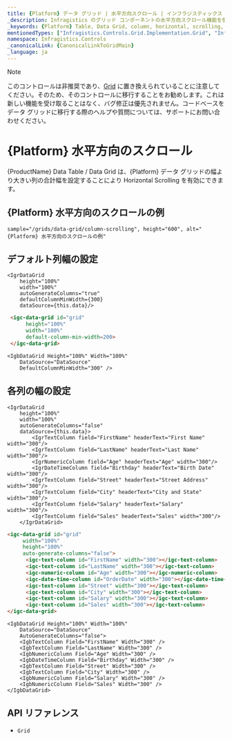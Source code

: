 ```yaml
---
title: {Platform} データ グリッド | 水平方向スクロール | インフラジスティックス
_description: Infragistics のグリッド コンポーネントの水平方向スクロール機能を使用して、列をシームレスにスクロールします。{ProductName} テーブルのサンプルを是非お試しください!
_keywords: {Platform} Table, Data Grid, column, horizontal, scrolling, {ProductName}, Infragistics, {Platform} テーブル, データ グリッド, 列, 水平, スクロール, インフラジスティックス
mentionedTypes: ["Infragistics.Controls.Grid.Implementation.Grid", "Infragistics.Controls.Grid.Implementation.Column"]
namespace: Infragistics.Controls
_canonicalLink: {CanonicalLinkToGridMain}
_language: ja
---
```


<!-- Blazor, WebComponents -->

> [!Note]
このコントロールは非推奨であり、[Grid](../data-grid.md) に置き換えられていることに注意してください。そのため、そのコントロールに移行することをお勧めします。これは新しい機能を受け取ることはなく、バグ修正は優先されません。コードベースをデータ グリッドに移行する際のヘルプや質問については、サポートにお問い合わせください。

<!-- end: Blazor, WebComponents -->

# {Platform} 水平方向のスクロール

{ProductName} Data Table / Data Grid は、{Platform} データ グリッドの幅より大きい列の合計幅を設定することにより Horizontal Scrolling を有効にできます。

## {Platform} 水平方向のスクロールの例


`sample="/grids/data-grid/column-scrolling", height="600", alt="{Platform} 水平方向のスクロールの例"`



<div class="divider--half"></div>

## デフォルト列幅の設定

```tsx
<IgrDataGrid
    height="100%"
    width="100%"
    autoGenerateColumns="true"
    defaultColumnMinWidth={300}
    dataSource={this.data}/>
```
```html
 <igc-data-grid id="grid"
      height="100%"
      width="100%"
      default-column-min-width=200>
 </igc-data-grid>
```

```razor
<IgbDataGrid Height="100%" Width="100%"
    DataSource="DataSource"
    DefaultColumnMinWidth="300" />
```

## 各列の幅の設定

```tsx
<IgrDataGrid
    height="100%"
    width="100%"
    autoGenerateColumns="false"
    dataSource={this.data}>
        <IgrTextColumn field="FirstName" headerText="First Name" width="300"/>
        <IgrTextColumn field="LastName" headerText="Last Name" width="300"/>
        <IgrNumericColumn field="Age" headerText="Age" width="300"/>
        <IgrDateTimeColumn field="Birthday" headerText="Birth Date" width="300"/>
        <IgrTextColumn field="Street" headerText="Street Address" width="300"/>
        <IgrTextColumn field="City" headerText="City and State" width="300"/>
        <IgrTextColumn field="Salary" headerText="Salary" width="300"/>
        <IgrTextColumn field="Sales" headerText="Sales" width="300"/>
    </IgrDataGrid>
```

```html
<igc-data-grid id="grid"
     width="100%"
     height="100%"
     auto-generate-columns="false">
      <igc-text-column id="FirstName" width="300"></igc-text-column>
      <igc-text-column id="LastName" width="300"></igc-text-column>
      <igc-numeric-column id="Age" width="300"></igc-numeric-column>
      <igc-date-time-column id="OrderDate" width="300"></igc-date-time-column>
      <igc-text-column id="Street" width="300"></igc-text-column>
      <igc-text-column id="City" width="300"></igc-text-column>
      <igc-text-column id="Salary" width="300"></igc-text-column>
      <igc-text-column id="Sales" width="300"></igc-text-column>
</igc-data-grid>
```

```razor
<IgbDataGrid Height="100%" Width="100%"
    DataSource="DataSource"
    AutoGenerateColumns="false">
    <IgbTextColumn Field="FirstName" Width="300" />
    <IgbTextColumn Field="LastName" Width="300" />
    <IgbNumericColumn Field="Age" Width="300" />
    <IgbDateTimeColumn Field="Birthday" Width="300" />
    <IgbTextColumn Field="Street" Width="300" />
    <IgbTextColumn Field="City" Width="300" />
    <IgbNumericColumn Field="Salary" Width="300" />
    <IgbNumericColumn Field="Sales" Width="300" />
</IgbDataGrid>
```

## API リファレンス

 - `Grid`